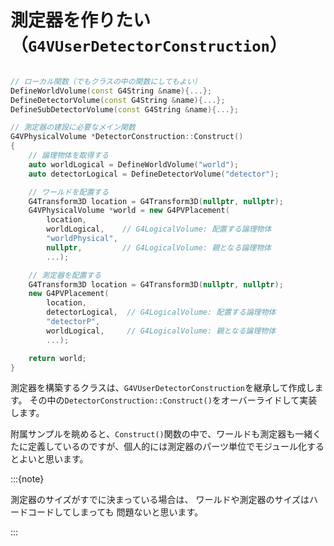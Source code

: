 # 測定器を作りたい（``G4VUserDetectorConstruction``）

```cpp

// ローカル関数（でもクラスの中の関数にしてもよい）
DefineWorldVolume(const G4String &name){...};
DefineDetectorVolume(const G4String &name){...};
DefineSubDetectorVolume(const G4String &name){...};

// 測定器の建設に必要なメイン関数
G4VPhysicalVolume *DetectorConstruction::Construct()
{
    // 論理物体を取得する
    auto worldLogical = DefineWorldVolume("world");
    auto detectorLogical = DefineDetectorVolume("detector");

    // ワールドを配置する
    G4Transform3D location = G4Transform3D(nullptr, nullptr);
    G4VPhysicalVolume *world = new G4PVPlacement(
        location,
        worldLogical,    // G4LogicalVolume: 配置する論理物体
        "worldPhysical",
        nullptr,         // G4LogicalVolume: 親となる論理物体
        ...);

    // 測定器を配置する
    G4Transform3D location = G4Transform3D(nullptr, nullptr);
    new G4PVPlacement(
        location,
        detectorLogical,  // G4LogicalVolume: 配置する論理物体
        "detectorP",
        worldLogical,     // G4LogicalVolume: 親となる論理物体
        ...);

    return world;
}
```

測定器を構築するクラスは、``G4VUserDetectorConstruction``を継承して作成します。
その中の``DetectorConstruction::Construct()``をオーバーライドして実装します。

附属サンプルを眺めると、``Construct()``関数の中で、ワールドも測定器も一緒くたに定義しているのですが、個人的には測定器のパーツ単位でモジュール化するとよいと思います。

:::{note}

測定器のサイズがすでに決まっている場合は、
ワールドや測定器のサイズはハードコードしてしまっても
問題ないと思います。

:::

